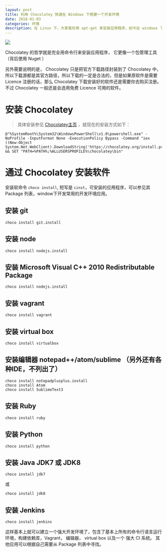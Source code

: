 ```yaml
---
layout: post
title: 利用 Chocolatey 快速在 Windows 下搭建一个开发环境
date: 2018-01-03
categories: 环境
description: 在 Linux 下，大家喜欢用 apt-get 来安装应用程序，如今在 windows 下，大家可以使用 Chocolatey 来快速下载搭建一个开发环境。
---
```


![](http://www.ampercent.com/wp/wp-content/uploads/Chocolatey-Logo.jpg)


Chocolatey 的哲学就是完全用命令行来安装应用程序， 它更像一个包管理工具（背后使用 Nuget ）


另外需要说明的是， Chocolatey 只是把官方下载路径封装到了 Chocolatey 中，所以下载源都是其官方路径，所以下载的一定是合法的，但是如果原软件是需要 Licence 注册的话，那么 Chocolatey 下载安装好的软件还是需要你去购买注册。不过 Chocolatey 一般还是会选用免费 Licence 可用的软件。


# 安装 Chocolatey

> 具体安装参见 [Chocolatey主页](http://chocolatey.org/) ，就现在的安装方式如下：

```shell
@"%SystemRoot%\System32\WindowsPowerShell\v1.0\powershell.exe" -NoProfile -InputFormat None -ExecutionPolicy Bypass -Command "iex ((New-Object System.Net.WebClient).DownloadString('https://chocolatey.org/install.ps1'))" && SET "PATH=%PATH%;%ALLUSERSPROFILE%\chocolatey\bin"
```


# 通过 Chocolatey 安装软件

安装软命令 `choco install`, 短写是 `cinst`，可安装的应用程序，可以参见其 Package 列表，window下开发常用的开发环境应用。

## 安装 git

```shell
choco install git.install 
```

## 安装 node

```shell
choco install nodejs.install 
```

## 安装 Microsoft Visual C++ 2010 Redistributable Package

```shell
choco install nodejs.install 
```

## 安装 vagrant

```shell
choco install vagrant
```

## 安装 virtual box

```shell
choco install virtualbox 
```

## 安装编辑器 notepad++/atom/sublime （另外还有各种IDE，不列出了）

```shell
choco install notepadplusplus.install
choco install Atom
choco install SublimeText3 
```

## 安装 Ruby

```shell
choco install ruby
```

## 安装 Python

```shell
choco install python
```

## 安装 Java JDK7 或 JDK8

```shell
choco install jdk7 
```

或

```shell
choco install jdk8 
```

## 安装 Jenkins

```shell
choco install jenkins 
```

这样基本上就可以建立一个强大开发环境了，包含了基本上所有的命令行语言运行环境，构建依赖库，Vagrant， 编辑器， virtual box 以及一个 强大 CI 系统。 其他应用可以根据自己需要从 Package 列表中寻找。